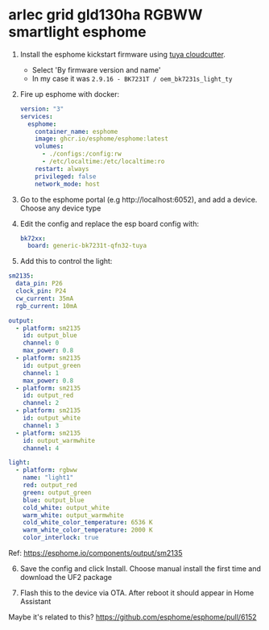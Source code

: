 # arlec grid gld130ha RGBWW smartlight esphome

1. Install the esphome kickstart firmware using [tuya cloudcutter](https://github.com/tuya-cloudcutter/tuya-cloudcutter).
   - Select 'By firmware version and name'
   - In my case it was `2.9.16 - BK7231T / oem_bk7231s_light_ty`

2. Fire up esphome with docker:
   ```yaml
   version: "3"
   services:
     esphome:
       container_name: esphome
       image: ghcr.io/esphome/esphome:latest
       volumes:
         - ./configs:/config:rw
         - /etc/localtime:/etc/localtime:ro
       restart: always
       privileged: false
       network_mode: host
   ```

4. Go to the esphome portal (e.g http://localhost:6052), and add a device. Choose any device type

5. Edit the config and replace the esp board config with:
   ```yaml
   bk72xx:
     board: generic-bk7231t-qfn32-tuya
   ```

5. Add this to control the light:
```yaml
sm2135:
  data_pin: P26
  clock_pin: P24
  cw_current: 35mA
  rgb_current: 10mA

output:
  - platform: sm2135
    id: output_blue
    channel: 0
    max_power: 0.8
  - platform: sm2135
    id: output_green
    channel: 1
    max_power: 0.8
  - platform: sm2135
    id: output_red
    channel: 2
  - platform: sm2135
    id: output_white
    channel: 3
  - platform: sm2135
    id: output_warmwhite
    channel: 4

light:
  - platform: rgbww
    name: "light1"
    red: output_red
    green: output_green
    blue: output_blue
    cold_white: output_white
    warm_white: output_warmwhite
    cold_white_color_temperature: 6536 K
    warm_white_color_temperature: 2000 K
    color_interlock: true
   ```

   Ref: https://esphome.io/components/output/sm2135

6. Save the config and click Install. Choose manual install the first time and download the UF2 package

7. Flash this to the device via OTA. After reboot it should appear in Home Assistant

Maybe it's related to this? https://github.com/esphome/esphome/pull/6152
